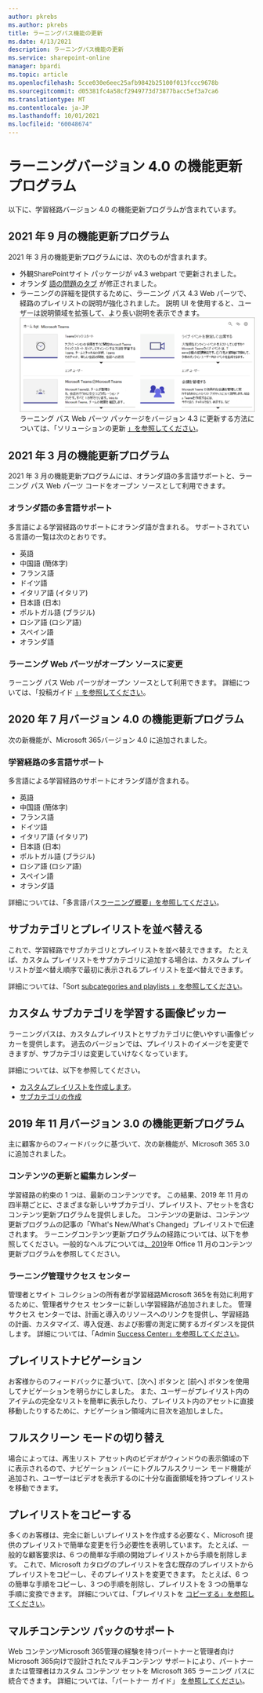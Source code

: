 ```yaml
---
author: pkrebs
ms.author: pkrebs
title: ラーニングパス機能の更新
ms.date: 4/13/2021
description: ラーニングパス機能の更新
ms.service: sharepoint-online
manager: bpardi
ms.topic: article
ms.openlocfilehash: 5cce030e6eec25afb9842b25100f013fccc9678b
ms.sourcegitcommit: d05381fc4a58cf2949773d73877bacc5ef3a7ca6
ms.translationtype: MT
ms.contentlocale: ja-JP
ms.lasthandoff: 10/01/2021
ms.locfileid: "60048674"
---
```

# <a name="learning-pathways-version-40-feature-updates"></a>ラーニングバージョン 4.0 の機能更新プログラム

以下に、学習経路バージョン 4.0 の機能更新プログラムが含まれています。  

## <a name="september-2021-feature-updates"></a>2021 年 9 月の機能更新プログラム

2021 年 3 月の機能更新プログラムには、次のものが含まれます。

- 外観SharePointサイト パッケージが v4.3 webpart で更新されました。
- オランダ [語の問題のタブ](https://github.com/pnp/custom-learning-office-365/issues/566) が修正されました。
- ラーニングの詳細を提供するために、ラーニング パス 4.3 Web パーツで、経路のプレイリストの説明が強化されました。 説明 UI を使用すると、ユーザーは説明領域を拡張して、より長い説明を表示できます。
![長いプレイリストの説明のスクリーンショット。](media/enhanced-descriptions.png "拡張された説明")
ラーニング パス Web パーツ パッケージをバージョン 4.3 に更新する方法については、「ソリューションの更新 [」を参照してください](https://github.com/pnp/custom-learning-office-365#updating-the-solution)。

## <a name="march-2021-feature-updates"></a>2021 年 3 月の機能更新プログラム

2021 年 3 月の機能更新プログラムには、オランダ語の多言語サポートと、ラーニング パス Web パーツ コードをオープン ソースとして利用できます。

### <a name="multilingual-support-for-dutch"></a>オランダ語の多言語サポート

多言語による学習経路のサポートにオランダ語が含まれる。 サポートされている言語の一覧は次のとおりです。

- 英語   
- 中国語 (簡体字)
- フランス語
- ドイツ語
- イタリア語 (イタリア)
- 日本語 (日本)
- ポルトガル語 (ブラジル)
- ロシア語 (ロシア語)
- スペイン語
- オランダ語

### <a name="learning-pathways-web-part-is-now-open-source"></a>ラーニング Web パーツがオープン ソースに変更

ラーニング パス Web パーツがオープン ソースとして利用できます。 詳細については、「投稿ガイド [」を参照してください](https://github.com/pnp/custom-learning-office-365#contributions)。

## <a name="july-2020-version-40-feature-updates"></a>2020 年 7 月バージョン 4.0 の機能更新プログラム

次の新機能が、Microsoft 365バージョン 4.0 に追加されました。

### <a name="multilingual-support-for-learning-pathways"></a>学習経路の多言語サポート

多言語による学習経路のサポートにオランダ語が含まれる。

- 英語   
- 中国語 (簡体字)
- フランス語
- ドイツ語
- イタリア語 (イタリア)
- 日本語 (日本)
- ポルトガル語 (ブラジル)
- ロシア語 (ロシア語)
- スペイン語
- オランダ語

詳細については、「多言語パス[ラーニング概要」を参照してください](custom_overview.md)。

## <a name="sort-subcategories-and-playlists"></a>サブカテゴリとプレイリストを並べ替える

これで、学習経路でサブカテゴリとプレイリストを並べ替えできます。 たとえば、カスタム プレイリストをサブカテゴリに追加する場合は、カスタム プレイリストが並べ替え順序で最初に表示されるプレイリストを並べ替えできます。

詳細については、「Sort [subcategories and playlists 」を参照してください](custom_sortsubplay.md)。

## <a name="image-picker-for-learning-pathways-custom-subcategories"></a>カスタム サブカテゴリを学習する画像ピッカー

ラーニングパスは、カスタムプレイリストとサブカテゴリに使いやすい画像ピッカーを提供します。  過去のバージョンでは、プレイリストのイメージを変更できますが、サブカテゴリは変更していけなくなっています。  

詳細については、以下を参照してください。

- [カスタムプレイリストを作成します](custom_createnewplaylist.md)。
- [サブカテゴリの作成](custom_createnewcat.md)

## <a name="november-2019-version-30-feature-updates"></a>2019 年 11 月バージョン 3.0 の機能更新プログラム

主に顧客からのフィードバックに基づいて、次の新機能が、Microsoft 365 3.0 に追加されました。

### <a name="content-updates-and-editorial-calendar"></a>コンテンツの更新と編集カレンダー

学習経路の約束の 1 つは、最新のコンテンツです。 この結果、2019 年 11 月の四半期ごとに、さまざまな新しいサブカテゴリ、プレイリスト、アセットを含むコンテンツ更新プログラムを提供しました。 コンテンツの更新は、コンテンツ更新プログラムの記事の「What's New/What's Changed」プレイリストで伝達されます。 ラーニングコンテンツ更新プログラムの経路については、以下を参照してください。一般的なヘルプについては[、2019](custom_contentupdates.md)年 Office 11 月のコンテンツ更新プログラムを参照してください。

### <a name="learning-pathways-admin-success-center"></a>ラーニング管理サクセス センター

管理者とサイト コレクションの所有者が学習経路Microsoft 365を有効に利用するために、管理者サクセス センターに新しい学習経路が追加されました。 管理サクセス センターでは、計画と導入のリソースへのリンクを提供し、学習経路の計画、カスタマイズ、導入促進、および影響の測定に関するガイダンスを提供します。 詳細については、「Admin [Success Center」を参照してください](custom_successcenter.md)。

## <a name="playlist-navigation"></a>プレイリストナビゲーション

お客様からのフィードバックに基づいて、[次へ] ボタンと [前へ] ボタンを使用してナビゲーションを明らかにしました。 また、ユーザーがプレイリスト内のアイテムの完全なリストを簡単に表示したり、プレイリスト内のアセットに直接移動したりするために、ナビゲーション領域内に目次を追加しました。

## <a name="toggle-full-screen-mode"></a>フルスクリーン モードの切り替え

場合によっては、再生リスト アセット内のビデオがウィンドウの表示領域の下に表示されるので、ナビゲーション バーにトグルフルスクリーン モード機能が追加され、ユーザーはビデオを表示するのに十分な画面領域を持つプレイリストを移動できます。

## <a name="copy-a-playlist"></a>プレイリストをコピーする

多くのお客様は、完全に新しいプレイリストを作成する必要なく、Microsoft 提供のプレイリストで簡単な変更を行う必要性を表明しています。 たとえば、一般的な顧客要求は、6 つの簡単な手順の開始プレイリストから手順を削除します。 これで、Microsoft カタログのプレイリストを含む既存のプレイリストからプレイリストをコピーし、そのプレイリストを変更できます。 たとえば、6 つの簡単な手順をコピーし、3 つの手順を削除し、プレイリストを 3 つの簡単な手順に変換できます。 詳細については、「プレイリストを [コピーする」を参照してください](custom_copyplaylist.md)。

## <a name="multi-content-pack-support"></a>マルチコンテンツ パックのサポート

Web コンテンツMicrosoft 365管理の経験を持つパートナーと管理者向けMicrosoft 365向けで設計されたマルチコンテンツ サポートにより、パートナーまたは管理者はカスタム コンテンツ セットを Microsoft 365 ラーニング パスに統合できます。 詳細については、「パートナー ガイド」 [を参照してください](custom_partnerguide.md)。
